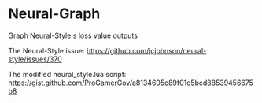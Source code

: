 # Neural-Graph
Graph Neural-Style's loss value outputs

The Neural-Style issue: https://github.com/jcjohnson/neural-style/issues/370

The modified neural_style.lua script: https://gist.github.com/ProGamerGov/a8134605c89f01e5bcd88539456675b8
